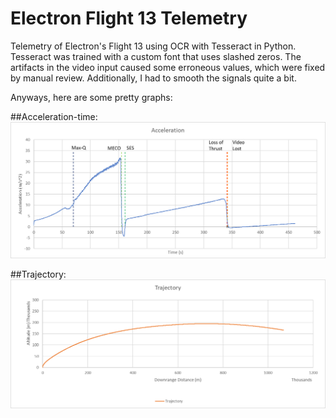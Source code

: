 # Electron Flight 13 Telemetry
Telemetry of Electron's Flight 13 using OCR with Tesseract in Python. Tesseract was trained with a custom font that uses slashed zeros. The artifacts in the video input caused some erroneous values, which were fixed by manual review. Additionally, I had to smooth the signals quite a bit.

Anyways, here are some pretty graphs:

##Acceleration-time:
![Acceleration-time graph](/graphs/acceleration-time.png "Acceleration-time graph")

##Trajectory:
![Trajectory graph](/graphs/trajectory.png "trajectory.png")